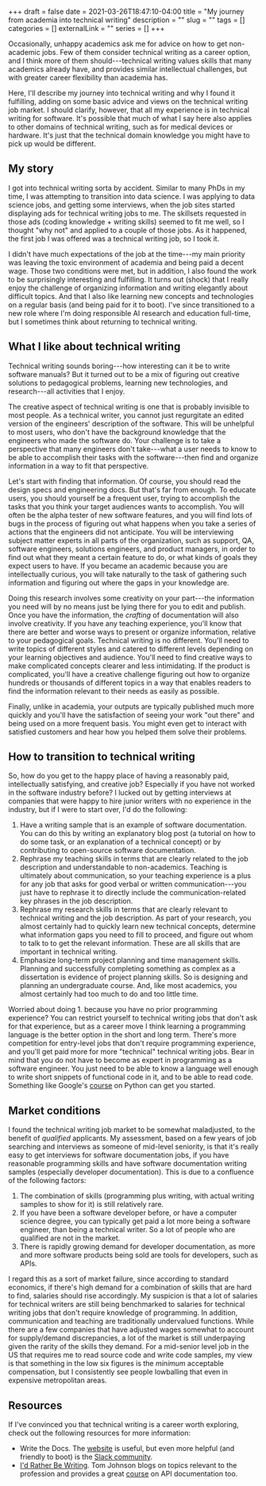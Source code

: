 +++ 
draft = false
date = 2021-03-26T18:47:10-04:00
title = "My journey from academia into technical writing"
description = ""
slug = "" 
tags = []
categories = []
externalLink = ""
series = []
+++

Occasionally, unhappy academics ask me for advice on how to get non-academic jobs. Few of them consider technical writing as a career option, and I think more of them should---technical writing values skills that many academics already have, and provides similar intellectual challenges, but with greater career flexibility than academia has.

Here, I'll describe my journey into technical writing and why I found it fulfilling, adding on some basic advice and views on the technical writing job market. I should clarify, however, that all my experience is in technical writing for software. It's possible that much of what I say here also applies to other domains of technical writing, such as for medical devices or hardware. It's just that the technical domain knowledge you might have to pick up would be different.

## My story

I got into technical writing sorta by accident. Similar to many PhDs in my time, I was attempting to transition into data science. I was applying to data science jobs, and getting some interviews, when the job sites started displaying ads for technical writing jobs to me. The skillsets requested in those ads (coding knowledge + writing skills) seemed to fit me well, so I thought "why not" and applied to a couple of those jobs. As it happened, the first job I was offered was a technical writing job, so I took it.

I didn't have much expectations of the job at the time---my main priority was leaving the toxic environment of academia and being paid a decent wage. Those two conditions were met, but in addition, I also found the work to be surprisingly interesting and fulfilling. It turns out (shock) that I really enjoy the challenge of organizing information and writing elegantly about difficult topics. And that I also like learning new concepts and technologies on a regular basis (and being paid for it to boot). I've since transitioned to a new role where I'm doing responsible AI research and education full-time, but I sometimes think about returning to technical writing.

## What I like about technical writing

Technical writing sounds boring---how interesting can it be to write software manuals? But it turned out to be a mix of figuring out creative solutions to pedagogical problems, learning new technologies, and research---all activities that I enjoy.

The creative aspect of technical writing is one that is probably invisible to most people. As a technical writer, you cannot just regurgitate an edited version of the engineers' description of the software. This will be unhelpful to most users, who don't have the background knowledge that the engineers who made the software do. Your challenge is to take a perspective that many engineers don't take---what a user needs to know to be able to accomplish their tasks with the  software---then find and organize information in a way to fit that perspective.

Let's start with finding that information. Of course, you should read the design specs and engineering docs. But that's far from enough. To educate users, you should yourself be a frequent user, trying to accomplish the tasks that you think your target audiences wants to accomplish. You will often be the alpha tester of new software features, and you will find lots of bugs in the process of figuring out what happens when you take a series of actions that the engineers did not anticipate. You will be interviewing subject matter experts in all parts of the organization, such as support, QA, software engineers, solutions engineers, and product managers, in order to find out what they meant a certain feature to do, or what kinds of goals they expect users to have. If you became an academic because you are intellectually curious, you will take naturally to the task of gathering such information and figuring out where the gaps in your knowledge are.

Doing this research involves some creativity on your part---the information you need will by no means just be lying there for you to edit and publish. Once you have the information, the _crafting_ of documentation will also involve creativity. If you have any teaching experience, you'll know that there are better and worse ways to present or organize information, relative to your pedagogical goals. Technical writing is no different. You'll need to write topics of different styles and catered to different levels depending on your learning objectives and audience. You'll need to find creative ways to make complicated concepts clearer and less intimidating. If the product is complicated, you'll have a creative challenge figuring out how to organize hundreds or thousands of different topics in a way that enables readers to find the information relevant to their needs as easily as possible.

Finally, unlike in academia, your outputs are typically published much more quickly and you'll have the satisfaction of seeing your work "out there" and being used on a more frequent basis. You might even get to interact with satisfied customers and hear how you helped them solve their problems. 

## How to transition to technical writing

So, how do you get to the happy place of having a reasonably paid, intellectually satisfying, and creative job? Especially if you have not worked in the software industry before? I lucked out by getting interviews at companies that were happy to hire junior writers with no experience in the industry, but if I were to start over, I'd do the following:

1. Have a writing sample that is an example of software documentation. You can do this by writing an explanatory blog post (a tutorial on how to do some task, or an explanation of a technical concept) or by contributing to open-source software documentation.
2. Rephrase my teaching skills in terms that are clearly related to the job description and understandable to non-academics. Teaching is ultimately about communication, so your teaching experience is a plus for any job that asks for good verbal or written communication---you just have to rephrase it to directly include the communication-related key phrases in the job description.
3. Rephrase my research skills in terms that are clearly relevant to technical writing and the job description. As part of your research, you almost certainly had to quickly learn new technical concepts, determine what information gaps you need to fill to proceed, and figure out whom to talk to to get the relevant information. These are all skills that are important in technical writing.
4. Emphasize long-term project planning and time management skills. Planning and successfully completing something as complex as a dissertation is evidence of project planning skills. So is designing and planning an undergraduate course. And, like most academics, you almost certainly had too much to do and too little time.

Worried about doing 1. because you have no prior programming experience? You can restrict yourself to technical writing jobs that don't ask for that experience, but as a career move I think learning a programming language is the better option in the short and long term. There's more competition for entry-level jobs that don't require programming experience, and you'll get paid more for more "technical" technical writing jobs. Bear in mind that you do not have to become as expert in programming as a software engineer. You just need to be able to know a language well enough to write short snippets of functional code in it, and to be able to read code. Something like Google's [course](https://developers.google.com/edu/python/) on Python can get you started.

## Market conditions

I found the technical writing job market to be somewhat maladjusted, to the benefit of _qualified_ applicants. My assessment, based on a few years of job searching and interviews as someone of mid-level seniority, is that it's really easy to get interviews for software documentation jobs, if you have reasonable programming skills and have software documentation writing samples (especially developer documentation). This is due to a confluence of the following factors:

1. The combination of skills (programming plus writing, with actual writing samples to show for it) is still relatively rare.
2. If you have been a software developer before, or have a computer science degree, you can typically get paid a lot more being a software engineer, than being a technical writer. So a lot of people who are qualified are not in the market.
3. There is rapidly growing demand for developer documentation, as more and more software products being sold are tools for developers, such as APIs.

I regard this as a sort of market failure, since according to standard economics, if there's high demand for a combination of skills that are hard to find, salaries should rise accordingly. My suspicion is that a lot of salaries for technical writers are still being benchmarked to salaries for technical writing jobs that don't require knowledge of programming. In addition, communication and teaching are traditionally undervalued functions. While there are a few companies that have adjusted wages somewhat to account for supply/demand discrepancies, a lot of the market is still underpaying given the rarity of the skills they demand. For a mid-senior level job in the US that requires me to read source code and write code samples, my view is that something in the low six figures is the _minimum_ acceptable compensation, but I consistently see people lowballing that even in expensive metropolitan areas.

## Resources

If I've convinced you that technical writing is a career worth exploring, check out the following resources for more information:

- Write the Docs. The [website](https://www.writethedocs.org) is useful, but even more helpful (and friendly to boot) is the [Slack community](https://www.writethedocs.org/slack/).
- [I'd Rather Be Writing](https://idratherbewriting.com). Tom Johnson blogs on topics relevant to the profession  and provides a great [course](https://idratherbewriting.com/learnapidoc/) on API documentation too.
